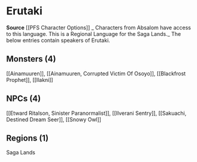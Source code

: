 ﻿---
id: '54'
name: Erutaki
rarity: Uncommon
source: '[[DATABASE/source/PFS Character Options|PFS Character Options]]'
trait:
- '[[DATABASE/trait/Uncommon|Uncommon]]'
type: Language

---
# Erutaki

**Source** [[PFS Character Options]]
_ Characters from Absalom have access to this language. This is a Regional Language for the Saga Lands._
The below entries contain speakers of Erutaki.

## Monsters (4)

[[Ainamuuren]], [[Ainamuuren, Corrupted Victim Of Osoyo]], [[Blackfrost Prophet]], [[Ilakni]]

## NPCs (4)

[[Etward Ritalson, Sinister Paranormalist]], [[Ilverani Sentry]], [[Sakuachi, Destined Dream Seer]], [[Snowy Owl]]

## Regions (1)

Saga Lands